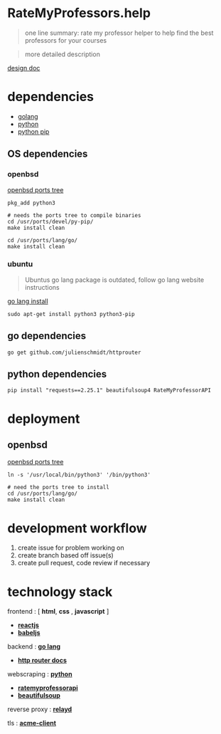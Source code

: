 # RateMyProfessors.help
> one line summary: rate my professor helper to help find the best professors for your courses

> more detailed description

[design doc](https://docs.google.com/document/d/18EV5vSysP4g-dQlOz8RPAOX1CN95_Bku6ngtJE6O48w/edit#heading=h.ng2zz6cp2tz0)

# dependencies

- [golang](https://go.dev/)
- [python](https://www.python.org/)
- [python pip](https://github.com/pypa/pip)

## OS dependencies 
### openbsd 

[openbsd ports tree](https://www.openbsd.org/faq/ports/ports.html)
```
pkg_add python3

# needs the ports tree to compile binaries
cd /usr/ports/devel/py-pip/
make install clean

cd /usr/ports/lang/go/
make install clean
```

### ubuntu 

> Ubuntus go lang package is outdated, follow go lang website instructions

[go lang install](https://tip.golang.org/doc/install)

```
sudo apt-get install python3 python3-pip 
```


## go dependencies


```
go get github.com/julienschmidt/httprouter
```

## python dependencies

```
pip install "requests==2.25.1" beautifulsoup4 RateMyProfessorAPI
```


# deployment 

## openbsd 

[openbsd ports tree](https://www.openbsd.org/faq/ports/ports.html)

```
ln -s '/usr/local/bin/python3' '/bin/python3'

# need the ports tree to install
cd /usr/ports/lang/go/
make install clean

```

# development workflow
1. create issue for problem working on
2. create branch based off issue(s)
3. create pull request, code review if necessary

# technology stack

frontend : [ __html__, __css__ , __javascript__ ]
- [__reactjs__](https://reactjs.org/docs/)
- [__babeljs__](https://babeljs.io/docs/en)

backend : [__go lang__](https://go.dev/learn/)
- [__http router docs__](https://pkg.go.dev/github.com/julienschmidt/httprouter)

webscraping : [__python__](https://docs.python.org/3/)
- [__ratemyprofessorapi__](https://pypi.org/project/RateMyProfessorAPI/)
- [__beautifulsoup__](https://pypi.org/project/beautifulsoup4/)

reverse proxy : [__relayd__](https://man.openbsd.org/relayd.8)

tls : [__acme-client__](https://man.openbsd.org/acme-client.1)

